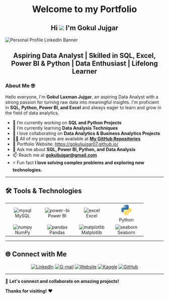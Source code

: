   <h1 align="center"> Welcome to my Portfolio</h1>

<h2 align="center">Hi <img loading="lazy" src="https://raw.githubusercontent.com/iampavangandhi/iampavangandhi/master/gifs/Hi.gif" width="25px"/> I'm Gokul Jujgar</h2>

![Personal Profile LinkedIn Banner](https://github.com/user-attachments/assets/ad50125e-9064-414d-8313-cc6101ad053f)

<h2 align="center">Aspiring Data Analyst | Skilled in SQL, Excel, Power BI & Python | Data Enthusiast | Lifelong Learner</h2>

### About Me 🤓
Hello everyone, I'm **Gokul Laxman Jujgar**, an aspiring Data Analyst with a strong passion for turning raw data into meaningful insights. I'm proficient in **SQL, Python, Power BI, and Excel** and always eager to learn and grow in the field of data analytics.

- 🔭 I’m currently working on **SQL and Python Projects**  
- 🌱 I’m currently learning **Data Analysis Techniques**  
- 👯 I love collaborating on **Data Analytics & Business Analytics Projects**  
- 👨‍💻 All of my projects are available at **[My GitHub Repositories](https://github.com/gokuljujgar07?tab=repositories)**
- 💼 Portfolio Website: https://gokuljujgar07.github.io/
- 💬 Ask me about **SQL, Power BI, Python, and Data Analysis**  
- 📫 Reach me at **gokuljujgar@gmail.com**  
- ⚡ Fun fact **I love solving complex problems and exploring new technologies.**  



---

## 🛠️ Tools & Technologies

<table align="center">
  <tr>
    <td align="center" width="96">
      <img src="https://www.vectorlogo.zone/logos/mysql/mysql-icon.svg" alt="mysql" width="40" height="40"/>
      <br/>MySQL
    </td>
    <td align="center" width="96">
      <img src="https://www.vectorlogo.zone/logos/microsoft_powerbi/microsoft_powerbi-icon.svg" alt="power-bi" width="40" height="40"/>
      <br/>Power BI
    </td>
<!--     <td align="center" width="96">
      <img src="https://raw.githubusercontent.com/gilbarbara/logos/f4c8e8b933aa80ce83b6d6d387e016bf4cb4e376/logos/tableau-icon.svg" alt="tableau" width="40" height="40"/>
      <br/>Tableau
    </td> -->
    <td align="center" width="96">
      <img src="https://avatars.githubusercontent.com/u/44556874?s=200&v=4" alt="excel" width="40" height="40"/>
      <br/>Excel
    </td>
    <td align="center" width="96">
      <img src="https://raw.githubusercontent.com/devicons/devicon/master/icons/python/python-original.svg" alt="python" width="40" height="40"/>
      <br/>Python
    </td>
  </tr>
<!--   <tr>
    <td align="center" width="96">
      <img src="https://upload.wikimedia.org/wikipedia/commons/0/05/Scikit_learn_logo_small.svg" alt="scikit-learn" width="40" height="40"/>
      <br/>Scikit-Learn
    </td> -->
    <td align="center" width="96">
      <img src="https://www.vectorlogo.zone/logos/numpy/numpy-icon.svg" alt="numpy" width="40" height="40"/>
      <br/>NumPy
    </td>
    <td align="center" width="96">
      <img src="https://raw.githubusercontent.com/simple-icons/simple-icons/master/icons/pandas.svg" alt="pandas" width="40" height="40"/>
      <br/>Pandas
    </td>
    <td align="center" width="96">
      <img src="https://upload.wikimedia.org/wikipedia/commons/thumb/0/01/Created_with_Matplotlib-logo.svg/1024px-Created_with_Matplotlib-logo.svg.png" alt="matplotlib" width="40" height="40"/>
      <br/>Matplotlib
    </td>
    <td align="center" width="96">
      <img src="https://seaborn.pydata.org/_static/logo-wide-lightbg.svg" alt="seaborn" width="80" height="40"/>
      <br/>Seaborn
    </td>
  </tr>
</table>


---




## 🌐 Connect with Me
<p align="center">
<a href="https://www.linkedin.com/in/gokul-jujgar"><img align="center" src="https://cdn.jsdelivr.net/npm/simple-icons@3.0.1/icons/linkedin.svg" alt="LinkedIn" height="30" width="40" /></a>
<a href="https://mail.google.com/mail/?view=cm&fs=1&to=gokuljujgar@gmail.com" target="_blank">
  <img align="center" src="https://cdn.jsdelivr.net/npm/simple-icons@3.0.1/icons/gmail.svg" alt="G-mail" height="30" width="40" /></a>
<a href="https://gokuljujgar07.github.io" target="_blank">
  <img align="center" src="https://cdn.jsdelivr.net/npm/simple-icons@3.0.1/icons/internetexplorer.svg" alt="Website" height="30" width="40" /></a>
<a href="https://www.kaggle.com/gokuljujgar"><img align="center" src="https://cdn.jsdelivr.net/npm/simple-icons@3.0.1/icons/kaggle.svg" alt="Kaggle" height="30" width="40" /></a>
<a href="https://github.com/gokuljujgar07"><img align="center" src="https://cdn.jsdelivr.net/npm/simple-icons@3.0.1/icons/github.svg" alt="GitHub" height="30" width="40" /></a>
</p>

---

🚀 **Let's connect and collaborate on amazing projects!**

**Thanks for visiting!** ❤️
